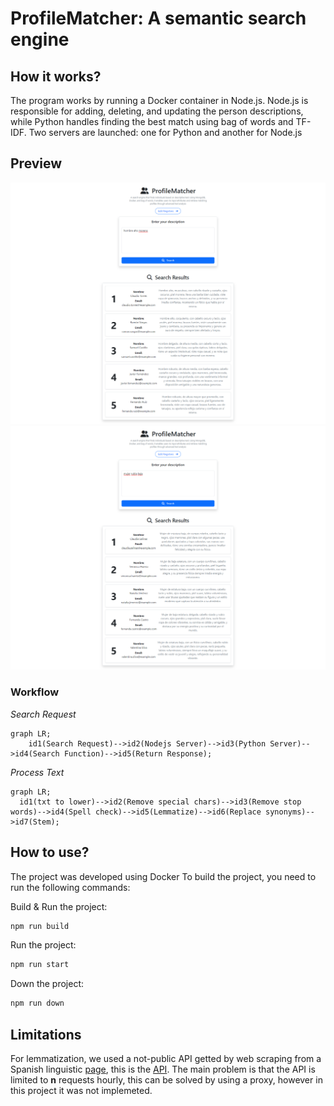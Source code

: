 # ProfileMatcher: A semantic search engine

## How it works?
The program works by running a Docker container in Node.js. Node.js is responsible for adding, deleting, and updating the person descriptions, while Python handles finding the best match using bag of words and TF-IDF. Two servers are launched: one for Python and another for Node.js

## Preview
![Preview](media/ss_1.png)
![Preview](media/ss_2.png)

### Workflow
*Search Request*
```mermaid
graph LR;
    id1(Search Request)-->id2(Nodejs Server)-->id3(Python Server)-->id4(Search Function)-->id5(Return Response);
```

*Process Text*
```mermaid
graph LR;
  id1(txt to lower)-->id2(Remove special chars)-->id3(Remove stop words)-->id4(Spell check)-->id5(Lemmatize)-->id6(Replace synonyms)-->id7(Stem);
```

## How to use?
The project was developed using Docker To build the project, you need to run the following commands:

Build & Run the project:
```sh
npm run build
```

Run the project:
```sh
npm run start
```

Down the project:
```sh
npm run down
```

## Limitations
For lemmatization, we used a not-public API getted by web scraping from a Spanish linguistic [page](https://lenguaje.com), this is the [API](https://lenguaje.com/wp-json/lemmatizer/v1/).
The main problem is that the API is limited to **n** requests hourly, this can be solved by using a proxy, however in this project it was not implemeted.